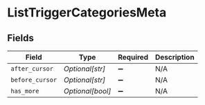 # ListTriggerCategoriesMeta


## Fields

| Field              | Type               | Required           | Description        |
| ------------------ | ------------------ | ------------------ | ------------------ |
| `after_cursor`     | *Optional[str]*    | :heavy_minus_sign: | N/A                |
| `before_cursor`    | *Optional[str]*    | :heavy_minus_sign: | N/A                |
| `has_more`         | *Optional[bool]*   | :heavy_minus_sign: | N/A                |